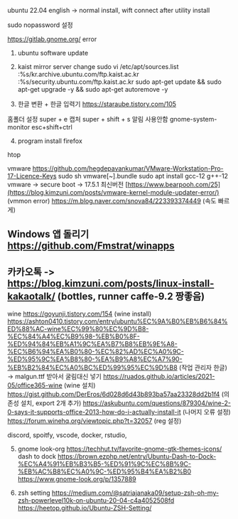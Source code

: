 ubuntu 22.04 english -> normal install, wift connect after utility install

sudo nopassword 설정

https://gitlab.gnome.org/ error

1. ubuntu software update

2. kaist mirror server change
sudo vi /etc/apt/sources.list
:%s/kr.archive.ubuntu.com/ftp.kaist.ac.kr
:%s/security.ubuntu.com/ftp.kaist.ac.kr
sudo apt-get update && sudo apt-get upgrade -y && sudo apt-get autoremove -y

3. 한글 변환 + 한글 입력기
https://staraube.tistory.com/105

홈폴더 설정 super + e
캡처 super + shift + s
알림 사용안함
gnome-system-monitor esc+shift+ctrl

4. program install
firefox

htop

vmware
https://github.com/hegdepavankumar/VMware-Workstation-Pro-17-Licence-Keys
sudo sh vmware[~].bundle
sudo apt install gcc-12 g++-12
vmware -> secure boot -> 17.5.1 최신버전
[https://www.bearpooh.com/25](https://blog.kimzuni.com/posts/vmware-kernel-module-updater-error/) (vmmon error)
https://m.blog.naver.com/snova84/223393374449 (속도 빠르게)

Windows 앱 돌리기
https://github.com/Fmstrat/winapps
------------------------------------
카카오톡 -> 
https://blog.kimzuni.com/posts/linux-install-kakaotalk/ (bottles, runner caffe-9.2 짱좋음) 
---------------
wine
https://goyunji.tistory.com/154 (wine install)
https://ashton0410.tistory.com/entry/ubuntu%EC%9A%B0%EB%B6%84%ED%88%AC-wine%EC%99%80%EC%9D%B8-%EC%84%A4%EC%B9%98-%EB%B0%8F-%ED%94%84%EB%A1%9C%EA%B7%B8%EB%9E%A8-%EC%B6%94%EA%B0%80-%EC%82%AD%EC%A0%9C-%ED%95%9C%EA%B8%80-%EA%B9%A8%EC%A7%90-%EB%B2%84%EC%A0%BC%ED%99%95%EC%9D%B8 (작업 관리자 한글) -> malgun.ttf 받아서 굴림대신 넣기
https://ruados.github.io/articles/2021-05/office365-wine (wine 설치)
https://gist.github.com/DerEros/6d028d6d43b893ba57aa23328dd2b1f4 (의존성 설치, export 2개 추가)
https://askubuntu.com/questions/879304/wine-2-0-says-it-supports-office-2013-how-do-i-actually-install-it (나머지 오류 설정)
https://forum.winehq.org/viewtopic.php?t=32057 (reg 설정)

discord, spoitfy, vscode, docker, rstudio, 

5. gnome look-org
https://techhut.tv/favorite-gnome-gtk-themes-icons/
dash to dock
https://brown.ezphp.net/entry/Ubuntu-Dash-to-Dock-%EC%A4%91%EB%B3%B5-%ED%91%9C%EC%8B%9C-%EB%AC%B8%EC%A0%9C-%ED%95%B4%EA%B2%B0
https://www.gnome-look.org/p/1357889

7. zsh setting
https://medium.com/@satriajanaka09/setup-zsh-oh-my-zsh-powerlevel10k-on-ubuntu-20-04-c4a4052508fd
https://heetop.github.io/Ubuntu-ZSH-Setting/

